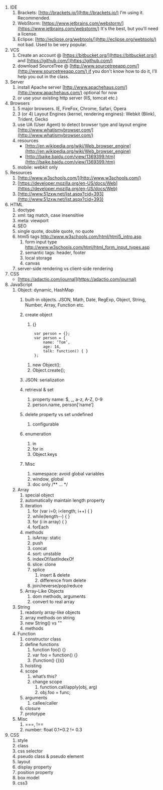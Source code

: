 1. IDE
	1. Brackets: [http://brackets.io/](http://brackets.io/) I'm using it. Recommended.
	1. WebStorm: [https://www.jetbrains.com/webstorm/](https://www.jetbrains.com/webstorm/) It's the best, but you'll need a license.
	1. Eclipse: [http://eclipse.org/webtools/](http://eclipse.org/webtools/) not bad. Used to be very popular.
1. VCS
	1. Create an account @ [https://bitbucket.org/](https://bitbucket.org/) and [https://github.com/](https://github.com/)
	1. download SourceTree @ [http://www.sourcetreeapp.com/](http://www.sourcetreeapp.com/) if you don't know how to do it, I'll help you out in the class.
1. Server
	1. install Apache server [http://www.apachehaus.com/](http://www.apachehaus.com/) optional for now
	1. or use your existing http server (IIS, tomcat etc.)
1. Browsers
	1. 5 major browsers. IE, FireFox, Chrome, Safari, Opera
	1. 3 (or 4) Layout Engines (kernel, rendering engines): Webkit (Blink), Trident, Gecko
	1. use UA (User Agent) to detect browser type and layout engine
	[http://www.whatismybrowser.com/](http://www.whatismybrowser.com/)
	1. resources
		- [http://en.wikipedia.org/wiki/Web_browser_engine](http://en.wikipedia.org/wiki/Web_browser_engine)
		- [http://baike.baidu.com/view/1369399.htm](http://baike.baidu.com/view/1369399.htm)
	1. mobile: webkit only
1. Resources
	1. [http://www.w3schools.com/](http://www.w3schools.com/)
	1. [https://developer.mozilla.org/en-US/docs/Web](https://developer.mozilla.org/en-US/docs/Web)
	1. [http://www.51zxw.net/list.aspx?cid=393](http://www.51zxw.net/list.aspx?cid=393)
1. HTML
	1. doctype
	1. xml: tag match, case insensitive
	1. meta: viewport
	1. SEO
	1. single quote, double quote, no quote
	1. html5 tags http://www.w3schools.com/html/html5_intro.asp
		1. form input type http://www.w3schools.com/html/html_form_input_types.asp
		1. semantic tags: header, footer
		1. local storage
		1. canvas
	1. server-side rendering vs client-side rendering
1. CSS
	- [https://adactio.com/journal](https://adactio.com/journal)
1. JavaScript
	1. Object: dynamic, HashMap
		1. built-in objects. JSON, Math, Date, RegExp, Object, String, Number, Array, Function etc.
		1. create object
			1. {}

			```
				var person = {};			
				var person = {
					name: ‘Tom’,
					age: 14,
					talk: function() { }
				};
			```

			1. new Object();
			1. Object.create();
		1. JSON: serialization
		1. retrieval & set
			1. property name: $, _, a-z, A-Z, 0-9
			1. person.name, person[‘name’]
		1. delete property vs set undefined
			1. configurable
		1. enumeration
			1. in
			1. for in
			1. Object.keys
		1. Misc
			1. namespace: avoid global variables
			1. window, global
			1. doc only /** ... */
	1. Array
		1. special object
		1. automatically maintain length property
		1. iteration
			1. for (var i=0; i<length; i++) { }
			1. while(length--) { }
			1. for (i in array) { }
			1. forEach
		1. methods
			1. isArray: static
			1. push
			1. concat
			1. sort: unstable
			1. indexOf/lastIndexOf
			1. slice: clone
			1. splice
				1. insert & delete
				1. difference from delete
			1. join/reverse/pop/reduce
		1. Array-Like Objects
			1. dom methods, arguments
			1. convert to real array
	1. String
		1. readonly array-like objects
		1. array methods on string
		1. new String() vs ""
		1. methods
	1. Function
		1. constructor class
		1. define functions
			1. function foo() {}
			1. var foo = function() {}
			1. (function() {})()
		1. hoisting
		1. scope
			1. what’s this?
			1. change scope
				1. function.call/apply(obj, arg)
				1. obj.foo = func;
		1. arguments
			1. callee/caller
		1. closure
		1. prototype
	1. Misc
		1. ===, !==
		1. number: float 0.1+0.2 != 0.3
1. CSS
	1. style
	1. class
	1. css selector
	1. pseudo class & pseudo element
	1. layout
	1. display property
	1. position property
	1. box model
	1. css3

